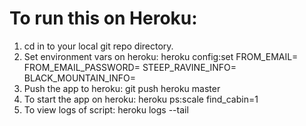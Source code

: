 # To run this on Heroku:

1. cd in to your local git repo directory.
2. Set environment vars on heroku:
    heroku config:set FROM_EMAIL=<value> FROM_EMAIL_PASSWORD=<value> STEEP_RAVINE_INFO=<value> BLACK_MOUNTAIN_INFO=<value>
3. Push the app to heroku:
    git push heroku master
4. To start the app on heroku:
    heroku ps:scale find_cabin=1
5. To view logs of script:
    heroku logs --tail